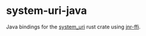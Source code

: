 # system-uri-java

Java bindings for the [system_uri](https://crates.io/crates/system_uri) rust crate using [jnr-ffi](https://github.com/jnr/jnr-ffi).